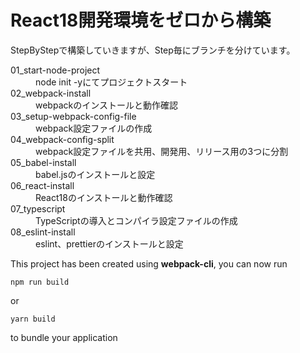 # React18開発環境をゼロから構築

StepByStepで構築していきますが、Step毎にブランチを分けています。

<dl>
  <dt>01_start-node-project</dt>
  <dd>node init -yにてプロジェクトスタート</dd>
  <dt>02_webpack-install</dt>
  <dd>webpackのインストールと動作確認</dd>
  <dt>03_setup-webpack-config-file</dt>
  <dd>webpack設定ファイルの作成</dd>
  <dt>04_webpack-config-split</dt>
  <dd>webpack設定ファイルを共用、開発用、リリース用の3つに分割</dd>
  <dt>05_babel-install</dt>
  <dd>babel.jsのインストールと設定</dd>
  <dt>06_react-install</dt>
  <dd>React18のインストールと動作確認</dd>
  <dt>07_typescript</dt>
  <dd>TypeScriptの導入とコンパイラ設定ファイルの作成</dd>
  <dt>08_eslint-install</dt>
  <dd>eslint、prettierのインストールと設定</dd>
</dl>


This project has been created using **webpack-cli**, you can now run

```
npm run build
```

or

```
yarn build
```

to bundle your application
